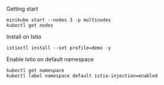Getting start
```
minikube start --nodes 3 -p multinodes
kubectl get nodes
```

Install on Istio
```
istioctl install --set profile=demo -y
```

Enable Istio on default namespace
```
kubectl get namespace
kubectl label namespace default istio-injection=enabled
```


